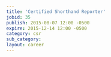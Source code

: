 ```yaml
---
title: 'Certified Shorthand Reporter'
jobid: 35
publish: 2015-08-07 12:00 -0500
expire: 2015-12-14 12:00 -0500
category: csr
sub_category: 
layout: career
---
```

